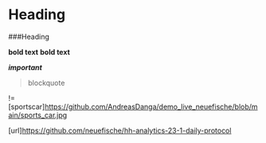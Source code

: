 # Heading
###Heading

**bold text**
__bold text__


***important***

> blockquote

!=[sportscar]https://github.com/AndreasDanga/demo_live_neuefische/blob/main/sports_car.jpg

[url]https://github.com/neuefische/hh-analytics-23-1-daily-protocol
